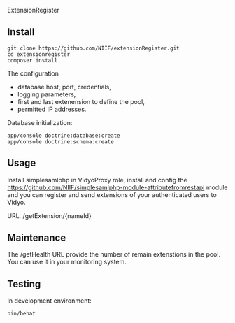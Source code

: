 ExtensionRegister

Install
-----------

```
git clone https://github.com/NIIF/extensionRegister.git
cd extensionregister
composer install
```

The configuration

* database host, port, credentials,
* logging parameters,
* first and last extenension to define the pool,
* permitted IP addresses.

Database initialization:

```
app/console doctrine:database:create
app/console doctrine:schema:create
```

Usage
------

Install simplesamlphp in VidyoProxy role, install and config the https://github.com/NIIF/simplesamlphp-module-attributefromrestapi module and you can register and send extensions of your authenticated users to Vidyo.

URL: /getExtension/{nameId}

Maintenance
----------------

The /getHealth URL provide the number of remain extenstions in the pool. You can use it in your monitoring system.


Testing
------------------

In development environment:

```
bin/behat
```

